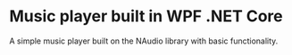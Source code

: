# Music player built in WPF .NET Core

A simple music player built on the NAudio library with basic functionality.
